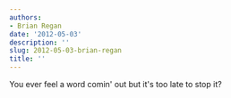 ```yaml
---
authors:
- Brian Regan
date: '2012-05-03'
description: ''
slug: 2012-05-03-brian-regan
title: ''
---
```

You ever feel a word comin' out but it's too late to stop it?



